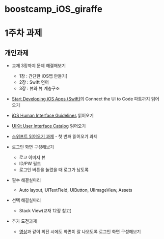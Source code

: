 # boostcamp_iOS_giraffe
# 1주차 과제
## 개인과제

* 교재 3장까지 문제 해결해보기
    * 1장 : 간단한 iOS앱 만들기]
    * 2장 : Swift 언어
    * 3장 : 뷰와 뷰 계층구조
* [Start Developing iOS Apps (Swift)](https://developer.apple.com/library/content/referencelibrary/GettingStarted/DevelopiOSAppsSwift/index.html)의 Connect the UI to Code 파트까지 읽어오기
* [iOS Human Interface Guidelines](https://developer.apple.com/ios/human-interface-guidelines/) 읽어오기
* [UIKit User Interface Catalog](https://developer.apple.com/library/content/documentation/UserExperience/Conceptual/UIKitUICatalog/) 읽어오기
* [스위프트 읽어오기 과제](reading/ios_reading_assignment_swift_1.pdf) - 첫 번째 읽어오기 과제
* 로그인 화면 구성해보기
    * 로고 이미지 뷰
    * ID/PW 필드
    * 로그인 버튼을 눌렀을 때 로그가 남도록

* 필수 해결실마리
    * Auto layout, UITextField, UIButton, UIImageView, Assets
* 선택 해결실마리
    * Stack View(교재 12장 참고)
    
* 추가 도전과제
    * [영상](video/login_view_rotate.mov)과 같이 회전 시에도 화면이 잘 나오도록 로그인 화면 구성해보기